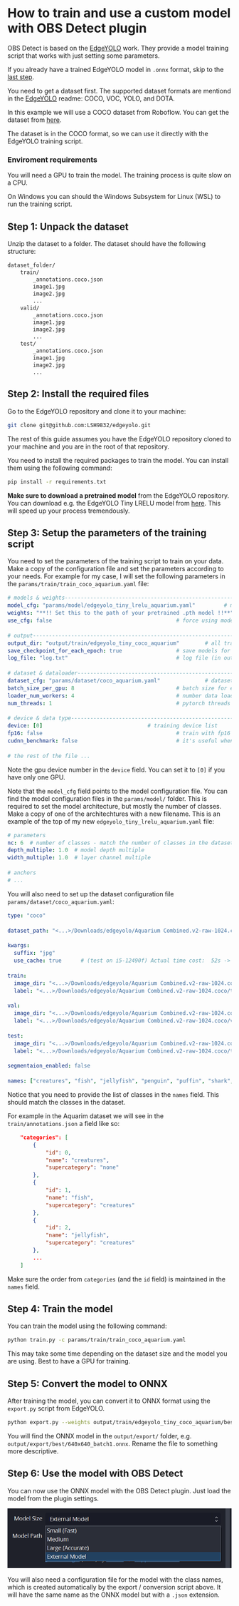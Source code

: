 # How to train and use a custom model with OBS Detect plugin

OBS Detect is based on the [EdgeYOLO](https://github.com/LSH9832/edgeyolo) work.
They provide a model training script that works with just setting some parameters.

If you already have a trained EdgeYOLO model in `.onnx` format, skip to the [last step](#step-6-use-the-model-with-obs-detect).

You need to get a dataset first. The supported dataset formats are mentiond in the [EdgeYOLO](https://github.com/LSH9832/edgeyolo?tab=readme-ov-file#train) readme: COCO, VOC, YOLO, and DOTA.

In this example we will use a COCO dataset from Roboflow. You can get the dataset from [here](https://public.roboflow.com/object-detection/aquarium/2).

The dataset is in the COCO format, so we can use it directly with the EdgeYOLO training script.

### Enviroment requirements

You will need a GPU to train the model. The training process is quite slow on a CPU.

On Windows you can should the Windows Subsystem for Linux (WSL) to run the training script.

## Step 1: Unpack the dataset

Unzip the dataset to a folder. The dataset should have the following structure:

```plaintext
dataset_folder/
    train/
        _annotations.coco.json
        image1.jpg
        image2.jpg
        ...
    valid/
        _annotations.coco.json
        image1.jpg
        image2.jpg
        ...
    test/
        _annotations.coco.json
        image1.jpg
        image2.jpg
        ...
```

## Step 2: Install the required files

Go to the EdgeYOLO repository and clone it to your machine:

```bash
git clone git@github.com:LSH9832/edgeyolo.git
```

The rest of this guide assumes you have the EdgeYOLO repository cloned to your machine and you are in the root of that repository.

You need to install the required packages to train the model. You can install them using the following command:

```bash
pip install -r requirements.txt
```

**Make sure to download a pretrained model** from the EdgeYOLO repository. You can download e.g. the EdgeYOLO Tiny LRELU model from [here](https://github.com/LSH9832/edgeyolo/releases/download/v0.0.0/edgeyolo_tiny_lrelu_coco.pth). This will speed up your process tremendously.

## Step 3: Setup the parameters of the training script

You need to set the parameters of the training script to train on your data.
Make a copy of the configuration file and set the parameters according to your needs.
For example for my case, I will set the following parameters in the `params/train/train_coco_aquarium.yaml` file:

```yaml
# models & weights------------------------------------------------------------------------------------------------------
model_cfg: "params/model/edgeyolo_tiny_lrelu_aquarium.yaml"         # model structure config file
weights: "**!! Set this to the path of your pretrained .pth model !!**"  # contains model_cfg, set null or a no-exist filename if not use it
use_cfg: false                                       # force using model_cfg instead of cfg in weights to build model

# output----------------------------------------------------------------------------------------------------------------
output_dir: "output/train/edgeyolo_tiny_coco_aquarium"        # all train output file will save in this dir
save_checkpoint_for_each_epoch: true                 # save models for each epoch (epoch_xxx.pth, not only best/last.pth)
log_file: "log.txt"                                  # log file (in output_dir)

# dataset & dataloader--------------------------------------------------------------------------------------------------
dataset_cfg: "params/dataset/coco_aquarium.yaml"              # dataset config
batch_size_per_gpu: 8                                # batch size for each GPU
loader_num_workers: 4                                # number data loader workers for each GPU
num_threads: 1                                       # pytorch threads number for each GPU

# device & data type----------------------------------------------------------------------------------------------------
device: [0]                                 # training device list
fp16: false                                          # train with fp16 precision
cudnn_benchmark: false                               # it's useful when multiscale_range is set zero

# the rest of the file ...
```

Note the gpu device number in the `device` field. You can set it to `[0]` if you have only one GPU.

Note that the `model_cfg` field points to the model configuration file. You can find the model configuration files in the `params/model/` folder. This is required to set the model architecture, but mostly the number of classes. Make a copy of one of the architechtures with a new filename. This is an example of the top of my new `edgeyolo_tiny_lrelu_aquarium.yaml` file:

```yaml
# parameters
nc: 6  # number of classes - match the number of classes in the dataset
depth_multiple: 1.0  # model depth multiple
width_multiple: 1.0  # layer channel multiple

# anchors
# ...
```

You will also need to set up the dataset configuration file `params/dataset/coco_aquarium.yaml`:

```yaml
type: "coco"

dataset_path: "<...>/Downloads/edgeyolo/Aquarium Combined.v2-raw-1024.coco"

kwargs:
  suffix: "jpg"
  use_cache: true      # (test on i5-12490f) Actual time cost:  52s -> 10s(seg enabled) and 39s -> 4s (seg disabled)

train:
  image_dir: "<...>/Downloads/edgeyolo/Aquarium Combined.v2-raw-1024.coco/train"
  label: "<...>/Downloads/edgeyolo/Aquarium Combined.v2-raw-1024.coco/train/_annotations.coco.json"

val:
  image_dir: "<...>/Downloads/edgeyolo/Aquarium Combined.v2-raw-1024.coco/valid"
  label: "<...>/Downloads/edgeyolo/Aquarium Combined.v2-raw-1024.coco/valid/_annotations.coco.json"

test:
  image_dir: "<...>/Downloads/edgeyolo/Aquarium Combined.v2-raw-1024.coco/test"
  label: "<...>/Downloads/edgeyolo/Aquarium Combined.v2-raw-1024.coco/test/_annotations.coco.json"

segmentaion_enabled: false

names: ["creatures", "fish", "jellyfish", "penguin", "puffin", "shark", "starfish", "stingray"]
```

Notice that you need to provide the list of classes in the `names` field. This should match the classes in the dataset.

For example in the Aquarim dataset we will see in the `train/annotations.json` a field like so:

```json
    "categories": [
        {
            "id": 0,
            "name": "creatures",
            "supercategory": "none"
        },
        {
            "id": 1,
            "name": "fish",
            "supercategory": "creatures"
        },
        {
            "id": 2,
            "name": "jellyfish",
            "supercategory": "creatures"
        },
        ...
    ]
```

Make sure the order from `categories` (and the `id` field) is maintained in the `names` field.

## Step 4: Train the model

You can train the model using the following command:

```bash
python train.py -c params/train/train_coco_aquarium.yaml
```

This may take some time depending on the dataset size and the model you are using.
Best to have a GPU for training.

## Step 5: Convert the model to ONNX

After training the model, you can convert it to ONNX format using the `export.py` script from EdgeYOLO.

```bash
python export.py --weights output/train/edgeyolo_tiny_coco_aquarium/best.pth --onnx-only --batch 1
```

You will find the ONNX model in the `output/export/` folder, e.g. `output/export/best/640x640_batch1.onnx`. Rename the file to something more descriptive.

## Step 6: Use the model with OBS Detect

You can now use the ONNX model with the OBS Detect plugin. Just load the model from the plugin settings.

![select external model](image.png)

You will also need a configuration file for the model with the class names, which is created automatically by the export / conversion script above. It will have the same name as the ONNX model but with a `.json` extension.

